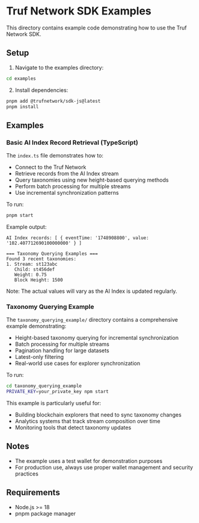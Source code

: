 # Truf Network SDK Examples

This directory contains example code demonstrating how to use the Truf Network SDK.

## Setup

1. Navigate to the examples directory:
```bash
cd examples
```

2. Install dependencies:
```bash
pnpm add @trufnetwork/sdk-js@latest
pnpm install
```

## Examples

### Basic AI Index Record Retrieval (TypeScript)

The `index.ts` file demonstrates how to:
- Connect to the Truf Network
- Retrieve records from the AI Index stream
- Query taxonomies using new height-based querying methods
- Perform batch processing for multiple streams
- Use incremental synchronization patterns

To run:
```bash
pnpm start
```

Example output:
```
AI Index records: [ { eventTime: '1748908800', value: '102.407712690100000000' } ]

=== Taxonomy Querying Examples ===
Found 3 recent taxonomies:
1. Stream: st123abc
   Child: st456def
   Weight: 0.75
   Block Height: 1500
```
Note: The actual values will vary as the AI Index is updated regularly.

### Taxonomy Querying Example

The `taxonomy_querying_example/` directory contains a comprehensive example demonstrating:
- Height-based taxonomy querying for incremental synchronization
- Batch processing for multiple streams
- Pagination handling for large datasets
- Latest-only filtering
- Real-world use cases for explorer synchronization

To run:
```bash
cd taxonomy_querying_example
PRIVATE_KEY=your_private_key npm start
```

This example is particularly useful for:
- Building blockchain explorers that need to sync taxonomy changes
- Analytics systems that track stream composition over time
- Monitoring tools that detect taxonomy updates

## Notes

- The example uses a test wallet for demonstration purposes
- For production use, always use proper wallet management and security practices

## Requirements

- Node.js >= 18
- pnpm package manager 